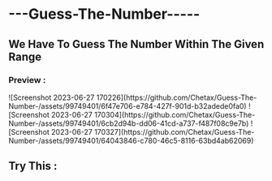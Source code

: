 # ---Guess-The-Number-----
<h2>We Have To Guess The Number Within The Given Range</h2>
<h3>Preview : </h3>
![Screenshot 2023-06-27 170226](https://github.com/Chetax/Guess-The-Number-/assets/99749401/6f47e706-e784-427f-901d-b32adede0fa0)
![Screenshot 2023-06-27 170304](https://github.com/Chetax/Guess-The-Number-/assets/99749401/6cb2d94b-dd06-41cd-a737-f487f08c9e7b)
![Screenshot 2023-06-27 170327](https://github.com/Chetax/Guess-The-Number-/assets/99749401/64043846-c780-46c5-8116-63bd4ab62069)

<h2>Try This : </h2>

